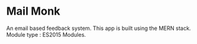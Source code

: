 # Mail Monk
An email based feedback system. 
This app is built using the MERN stack.
Module type : ES2015 Modules.
